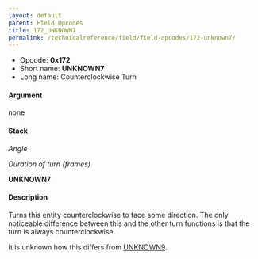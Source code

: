 ```yaml
---
layout: default
parent: Field Opcodes
title: 172_UNKNOWN7
permalink: /technicalreference/field/field-opcodes/172-unknown7/
---
```


-   Opcode: **0x172**
-   Short name: **UNKNOWN7**
-   Long name: Counterclockwise Turn

#### Argument

none

#### Stack

  
*Angle*

*Duration of turn (frames)*

**UNKNOWN7**

#### Description

Turns this entity counterclockwise to face some direction. The only noticeable difference between this and the other turn functions is that the turn is always counterclockwise.

It is unknown how this differs from [UNKNOWN9](174_UNKNOWN9).
